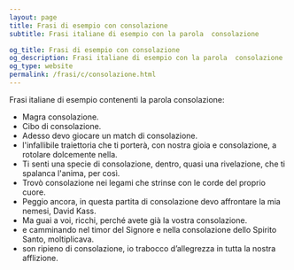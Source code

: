 ```yaml
---
layout: page
title: Frasi di esempio con consolazione 
subtitle: Frasi italiane di esempio con la parola  consolazione

og_title: Frasi di esempio con consolazione 
og_description: Frasi italiane di esempio con la parola  consolazione
og_type: website
permalink: /frasi/c/consolazione.html
---
```


Frasi italiane di esempio contenenti la parola consolazione:


- Magra consolazione.
- Cibo di consolazione.
- Adesso devo giocare un match di consolazione.
- l'infallibile traiettoria che ti porterà, con nostra gioia e consolazione, a rotolare dolcemente nella.
- Ti senti una specie di consolazione, dentro, quasi una rivelazione, che ti spalanca l'anima, per così.
- Trovò consolazione nei legami che strinse con le corde del proprio cuore.
- Peggio ancora, in questa partita di consolazione devo affrontare la mia nemesi, David Kass.
- Ma guai a voi, ricchi, perché avete già la vostra consolazione.
- e camminando nel timor del Signore e nella consolazione dello Spirito Santo, moltiplicava.
- son ripieno di consolazione, io trabocco d’allegrezza in tutta la nostra afflizione.
